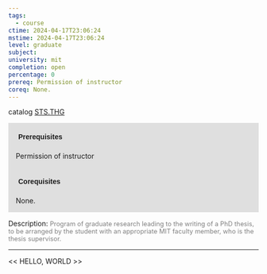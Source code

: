 ```yaml
---
tags:
  - course
ctime: 2024-04-17T23:06:24
mstime: 2024-04-17T23:06:24
level: graduate
subject: 
university: mit
completion: open
percentage: 0
prereq: Permission of instructor
coreq: None.
---
```


catalog [STS.THG](http://student.mit.edu/catalog/mSTSb.html#STS.THG)

<span style="display: block; padding: 15px; background-color: rgb(100, 100, 100, 0.2);"><font id="m_prereq4175_0" style="display: block; font-family: Arial, sans-serif; font-weight: bold; padding: 5px">Prerequisites</font><br><span id="prereq4175_0">Permission of instructor</span></span>
<span style="display: block; padding: 15px; background-color: rgb(100, 100, 100, 0.2);"><font id="m_coreq4175_0" style="display: block; font-family: Arial, sans-serif; font-weight: bold; padding: 5px">Corequisites</font><br><span id="coreq4175_0">None.</span></span>

<font style="">Description:</font>
<font style="color: grey; font-size: 0.8rem;">Program of graduate research leading to the writing of a PhD thesis, to be arranged by the student with an appropriate MIT faculty member, who is the thesis supervisor.</font>



---

<< HELLO, WORLD >>
